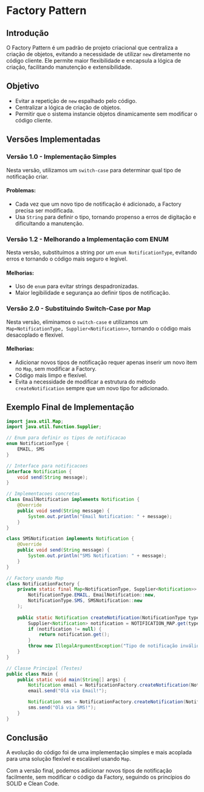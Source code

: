 # Factory Pattern

## Introdução
O Factory Pattern é um padrão de projeto criacional que centraliza a criação de objetos, evitando a necessidade de utilizar `new` diretamente no código cliente. Ele permite maior flexibilidade e encapsula a lógica de criação, facilitando manutenção e extensibilidade.

## Objetivo
- Evitar a repetição de `new` espalhado pelo código.
- Centralizar a lógica de criação de objetos.
- Permitir que o sistema instancie objetos dinamicamente sem modificar o código cliente.

## Versões Implementadas

### Versão 1.0 - Implementação Simples
Nesta versão, utilizamos um `switch-case` para determinar qual tipo de notificação criar.

#### Problemas:
- Cada vez que um novo tipo de notificação é adicionado, a Factory precisa ser modificada.
- Usa `String` para definir o tipo, tornando propenso a erros de digitação e dificultando a manutenção.

### Versão 1.2 - Melhorando a Implementação com ENUM
Nesta versão, substituímos a string por um `enum NotificationType`, evitando erros e tornando o código mais seguro e legível.

#### Melhorias:
- Uso de `enum` para evitar strings despadronizadas.
- Maior legibilidade e segurança ao definir tipos de notificação.

### Versão 2.0 - Substituindo Switch-Case por Map
Nesta versão, eliminamos o `switch-case` e utilizamos um `Map<NotificationType, Supplier<Notification>>`, tornando o código mais desacoplado e flexível.

#### Melhorias:
- Adicionar novos tipos de notificação requer apenas inserir um novo item no `Map`, sem modificar a Factory.
- Código mais limpo e flexível.
- Evita a necessidade de modificar a estrutura do método `createNotification` sempre que um novo tipo for adicionado.

## Exemplo Final de Implementação
```java
import java.util.Map;
import java.util.function.Supplier;

// Enum para definir os tipos de notificacao
enum NotificationType {
    EMAIL, SMS
}

// Interface para notificacoes
interface Notification {
    void send(String message);
}

// Implementacoes concretas
class EmailNotification implements Notification {
    @Override
    public void send(String message) {
        System.out.println("Email Notification: " + message);
    }
}

class SMSNotification implements Notification {
    @Override
    public void send(String message) {
        System.out.println("SMS Notification: " + message);
    }
}

// Factory usando Map
class NotificationFactory {
    private static final Map<NotificationType, Supplier<Notification>> NOTIFICATION_MAP = Map.of(
        NotificationType.EMAIL, EmailNotification::new,
        NotificationType.SMS, SMSNotification::new
    );
    
    public static Notification createNotification(NotificationType type) {
        Supplier<Notification> notification = NOTIFICATION_MAP.get(type);
        if (notification != null) {
            return notification.get();
        }
        throw new IllegalArgumentException("Tipo de notificação inválido");
    }
}

// Classe Principal (Testes)
public class Main {
    public static void main(String[] args) {
        Notification email = NotificationFactory.createNotification(NotificationType.EMAIL);
        email.send("Olá via Email!");

        Notification sms = NotificationFactory.createNotification(NotificationType.SMS);
        sms.send("Olá via SMS!");
    }
}
```

## Conclusão
A evolução do código foi de uma implementação simples e mais acoplada para uma solução flexível e escalável usando `Map`.

Com a versão final, podemos adicionar novos tipos de notificação facilmente, sem modificar o código da Factory, seguindo os princípios do SOLID e Clean Code.

